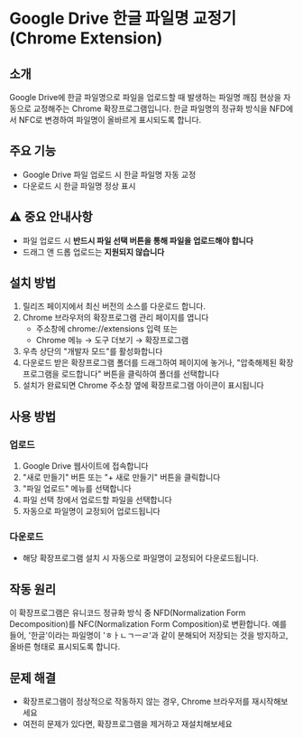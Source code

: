 # Google Drive 한글 파일명 교정기 (Chrome Extension)
## 소개
Google Drive에 한글 파일명으로 파일을 업로드할 때 발생하는 파일명 깨짐 현상을 자동으로 교정해주는 Chrome 확장프로그램입니다. 한글 파일명의 정규화 방식을 NFD에서 NFC로 변경하여 파일명이 올바르게 표시되도록 합니다.

## 주요 기능
- Google Drive 파일 업로드 시 한글 파일명 자동 교정
- 다운로드 시 한글 파일명 정상 표시

## ⚠️ 중요 안내사항
- 파일 업로드 시 **반드시 파일 선택 버튼을 통해 파일을 업로드해야 합니다**
- 드래그 앤 드롭 업로드는 **지원되지 않습니다**

## 설치 방법
1. 릴리즈 페이지에서 최신 버전의 소스를 다운로드 합니다.
2. Chrome 브라우저의 확장프로그램 관리 페이지를 엽니다
   - 주소창에 chrome://extensions 입력 또는
   - Chrome 메뉴 → 도구 더보기 → 확장프로그램 
3. 우측 상단의 "개발자 모드"를 활성화합니다
4. 다운로드 받은 확장프로그램 폴더를 드래그하여 페이지에 놓거나, "압축해제된 확장프로그램을 로드합니다" 버튼을 클릭하여 폴더를 선택합니다
5. 설치가 완료되면 Chrome 주소창 옆에 확장프로그램 아이콘이 표시됩니다

## 사용 방법
### 업로드
1. Google Drive 웹사이트에 접속합니다
2. "새로 만들기" 버튼 또는 "+ 새로 만들기" 버튼을 클릭합니다
3. "파일 업로드" 메뉴를 선택합니다
4. 파일 선택 창에서 업로드할 파일을 선택합니다
5. 자동으로 파일명이 교정되어 업로드됩니다

### 다운로드
- 해당 확장프로그램 설치 시 자동으로 파일명이 교정되어 다운로드됩니다.

## 작동 원리
이 확장프로그램은 유니코드 정규화 방식 중 NFD(Normalization Form Decomposition)를 NFC(Normalization Form Composition)로 변환합니다. 예를 들어, '한글'이라는 파일명이 'ㅎㅏㄴㄱㅡㄹ'과 같이 분해되어 저장되는 것을 방지하고, 올바른 형태로 표시되도록 합니다.

## 문제 해결
- 확장프로그램이 정상적으로 작동하지 않는 경우, Chrome 브라우저를 재시작해보세요
- 여전히 문제가 있다면, 확장프로그램을 제거하고 재설치해보세요
